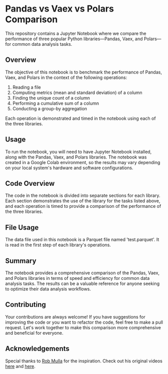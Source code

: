 # Pandas vs Vaex vs Polars Comparison

This repository contains a Jupyter Notebook where we compare the performance of three popular Python libraries—Pandas, Vaex, and Polars—for common data analysis tasks. 

## Overview

The objective of this notebook is to benchmark the performance of Pandas, Vaex, and Polars in the context of the following operations:

1. Reading a file
2. Computing metrics (mean and standard deviation) of a column
3. Finding the unique count of a column
4. Performing a cumulative sum of a column
5. Conducting a group-by aggregation

Each operation is demonstrated and timed in the notebook using each of the three libraries. 

## Usage

To run the notebook, you will need to have Jupyter Notebook installed, along with the Pandas, Vaex, and Polars libraries. The notebook was created in a Google Colab environment, so the results may vary depending on your local system's hardware and software configurations.

## Code Overview

The code in the notebook is divided into separate sections for each library. Each section demonstrates the use of the library for the tasks listed above, and each operation is timed to provide a comparison of the performance of the three libraries.

## File Usage

The data file used in this notebook is a Parquet file named 'test.parquet'. It is read in the first step of each library's operations.

## Summary

The notebook provides a comprehensive comparison of the Pandas, Vaex, and Polars libraries in terms of speed and efficiency for common data analysis tasks. The results can be a valuable reference for anyone seeking to optimize their data analysis workflows.

## Contributing

Your contributions are always welcome! If you have suggestions for improving the code or you want to refactor the code, feel free to make a pull request. Let's work together to make this comparison more comprehensive and beneficial for everyone.

## Acknowledgements

Special thanks to [Rob Mulla](https://www.youtube.com/@robmulla) for the inspiration. Check out his original videos [here](https://www.youtube.com/watch?v=LEhMQhCv3Kg&t=334s&ab_channel=RobMulla) and [here](https://www.youtube.com/watch?v=VHqn7ufiilE&t=1s&ab_channel=RobMulla).
